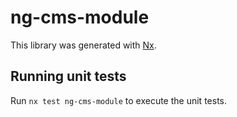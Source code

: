 # ng-cms-module

This library was generated with [Nx](https://nx.dev).

## Running unit tests

Run `nx test ng-cms-module` to execute the unit tests.
